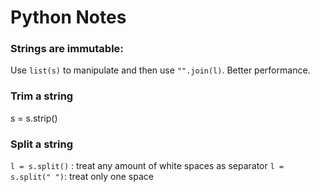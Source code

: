 # Python Notes

### Strings are immutable:
Use `list(s)` to manipulate and then use `"".join(l)`. Better performance.

### Trim a string
s = s.strip()

### Split a string
`l = s.split()` : treat any amount of white spaces as separator
`l = s.split(" ")`: treat only one space